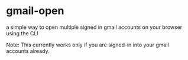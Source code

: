 # gmail-open
a simple way to open multiple signed in gmail accounts on your browser using the CLI

Note: 
This currently works only if you are signed-in into your gmail accounts already. 
